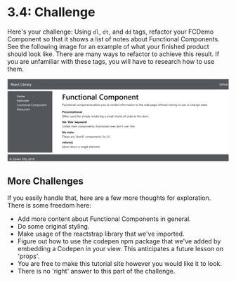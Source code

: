 # 3.4: Challenge

Here's your challenge: Using `dl`, `dt`, and `dd` tags, refactor your FCDemo Component so that it shows a list of notes about Functional Components. See the following image for an example of what your finished product should look like. There are many ways to refactor to achieve this result. If you are unfamiliar with these tags, you will have to research how to use them.

![Functional Component Challenge](../.gitbook/assets/2.4-fc-challenge.PNG)

## More Challenges

If you easily handle that, here are a few more thoughts for exploration. There is some freedom here:

* Add more content about Functional Components in general.
* Do some original styling.
* Make usage of the reactstrap library that we've imported.
* Figure out how to use the codepen npm package that we've added by embedding a Codepen in your view. This anticipates a future lesson on 'props'. 
* You are free to make this tutorial site however you would like it to look.
* There is no 'right' answer to this part of the challenge.

